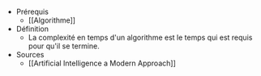 - Prérequis
	- [[Algorithme]]
- Définition
	- La complexité en temps d'un algorithme est le temps qui est requis pour qu'il se termine.
- Sources
	- [[Artificial Intelligence a Modern Approach]]
